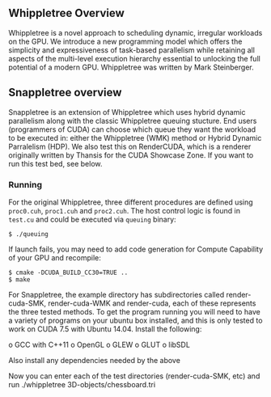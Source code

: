 ## Whippletree Overview

Whippletree is a novel approach to scheduling dynamic, irregular workloads on the GPU.
We introduce a new programming model which offers the simplicity and expressiveness of task-based
parallelism while retaining all aspects of the multi-level execution hierarchy essential to 
unlocking the full potential of a modern GPU. Whippletree was written by Mark Steinberger.

## Snappletree overview

Snappletree is an extension of Whippletree which uses hybrid dynamic parallelism along with the classic
Whippletree queuing stucture.  End users (programmers of CUDA) can choose which queue they want the workload
to be executed in: either the Whippletree (WMK) method or Hybrid Dynamic Parralelism (HDP).  We also test
this on RenderCUDA, which is a renderer originally written by Thansis for the CUDA Showcase Zone.  If you 
want to run this test bed, see below.


### Running

For the original Whippletree, three different procedures are defined using `proc0.cuh`, `proc1.cuh` and `proc2.cuh`. The host control logic is found in `test.cu` and could be executed via `queuing` binary:

```
$ ./queuing
```

If launch fails, you may need to add code generation for Compute Capability of your GPU and recompile:

```
$ cmake -DCUDA_BUILD_CC30=TRUE ..
$ make 
```

For Snappletree, the example directory has subdirectories called render-cuda-SMK, render-cuda-WMK and render-cuda, each of these represents the three tested methods.  To get the program running you will need to have a variety of programs on your ubuntu box installed, and this is only tested to work on CUDA 7.5 with Ubuntu 14.04.
Install the following:

o	GCC with C++11
o	OpenGL
o	GLEW
o	GLUT
o	libSDL

Also install any dependencies needed by the above

Now you can enter each of the test directories (render-cuda-SMK, etc) and run ./whippletree 3D-objects/chessboard.tri